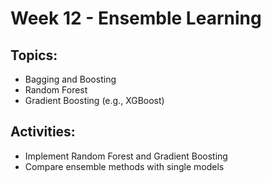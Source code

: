 # Week 12 - Ensemble Learning
## Topics:
- Bagging and Boosting
- Random Forest
- Gradient Boosting (e.g., XGBoost)

## Activities:
- Implement Random Forest and Gradient Boosting
- Compare ensemble methods with single models
